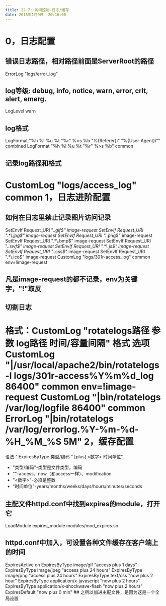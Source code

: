 ```yaml
---
title: 22.7: 访问控制-日志/缓存
date: 2015年1月9日	 20:16:00
---
```

 
0，日志配置
==========================================
## 错误日志路径，相对路径前面是ServerRoot的路径
ErrorLog "logs/error_log"
 
## log等级: debug, info, notice, warn, error, crit, alert, emerg.
LogLevel warn
 
## log格式
LogFormat "%h %l %u %t \"%r\" %>s %b \"%{Referer}i\" \"%{User-Agent}i\"" combined
LogFormat "%h %l %u %t \"%r\" %>s %b" common
 
## 记录log路径和格式
CustomLog "logs/access_log" common 
1，日志进阶配置
==========================================
## 如何在日志里禁止记录图片访问记录
SetEnvIf Request_URI ".*\.gif$" image-request
SetEnvIf Request_URI ".*\.jpg$" image-request
SetEnvIf Request_URI ".*\.png$" image-request
SetEnvIf Request_URI ".*\.bmp$" image-request
SetEnvIf Request_URI ".*\.swf$" image-request
SetEnvIf Request_URI ".*\.js$" image-request
SetEnvIf Request_URI ".*\.css$" image-request
SetEnvIf Request_URI ".*\.ico$" image-request
CustomLog "logs/301r-access_log" common env=!image-request    
## 凡是image-request的都不记录，env为关键字，"!"取反
 
## 切割日志
格式：CustomLog "rotatelogs路径 参数 log路径 时间/容量间隔" 格式 选项
CustomLog "|/usr/local/apache2/bin/rotatelogs -l logs/301r-access%Y%m%d_log 86400" common env=!image-request
CustomLog "|bin/rotatelogs /var/log/logfile 86400" common
ErrorLog "|bin/rotatelogs /var/log/errorlog.%Y-%m-%d-%H_%M_%S 5M" 
2，缓存配置
==========================================
语法：ExpiresByType 类型/编码 "<base> [plus] <数字> 时间单位"
* "类型/编码"-类型是文件类型，编码
* "<base>"-access、now（和access一样）、modification
* "<数字>"-必须是整数
* "时间单位"-years/months/weeks/days/hours/minutes/seconds
 
## 主配文件httpd.conf中找到expires的module，打开它
LoadModule expires_module modules/mod_expires.so
 
## httpd.conf中加入，可设置各种文件缓存在客户端上的时间
<IfModule mod_expires.c>
    ExpiresActive on
    ExpiresByType image/gif  "access plus 1 days"
    ExpiresByType image/jpeg "access plus 24 hours"
    ExpiresByType image/png "access plus 24 hours"
    ExpiresByType text/css "now plus 2 hour"
    ExpiresByType application/x-javascript "now plus 2 hours"
    ExpiresByType application/x-shockwave-flash "now plus 2 hours"
    ExpiresDefault "now plus 0 min"
</IfModule>
## 之所以加进主配文件，是因为这是一个全局设置
